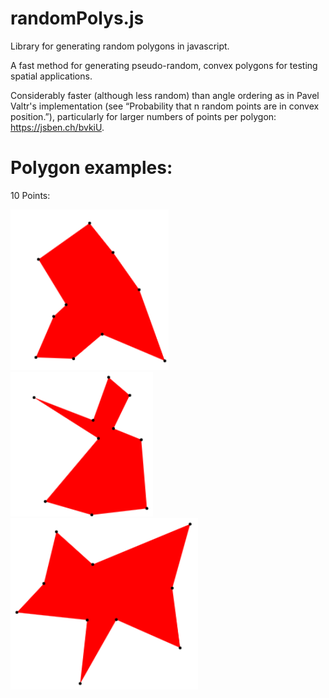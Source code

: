 # randomPolys.js
Library for generating random polygons in javascript. 

A fast method for generating pseudo-random, convex polygons for testing spatial applications.

Considerably faster (although less random) than angle ordering as in Pavel Valtr's implementation (see “Probability that n random points are in convex position.”), particularly for larger numbers of points per polygon: https://jsben.ch/bvkiU.

# Polygon examples:
10 Points: 

![picture](src/img/10_pts_2.PNG)&nbsp; &nbsp; &nbsp; ![picture](src/img/10_pts.PNG)&nbsp; &nbsp; &nbsp; &nbsp; &nbsp; &nbsp; ![picture](src/img/10_pts_3.PNG)
